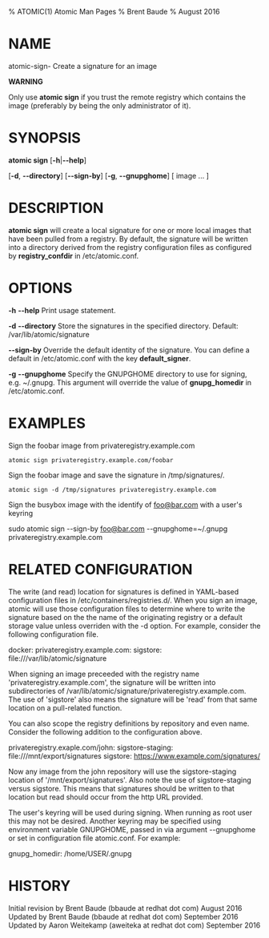 % ATOMIC(1) Atomic Man Pages
% Brent Baude
% August 2016
# NAME
atomic-sign- Create a signature for an image

**WARNING**

Only use **atomic sign** if you trust the remote registry which contains the image
(preferably by being the only administrator of it).


# SYNOPSIS
**atomic sign**
[**-h**|**--help**]

[**-d**, **--directory**]
[**--sign-by**]
[**-g**, **--gnupghome**]
[ image ... ]

# DESCRIPTION
**atomic sign** will create a local signature for one or more local images that have 
been pulled from a registry. By default, the signature will be written into a directory
derived from the registry configuration files as configured by **registry_confdir**
in /etc/atomic.conf.  

# OPTIONS
**-h** **--help**
  Print usage statement.

**-d** **--directory**
  Store the signatures in the specified directory.  Default: /var/lib/atomic/signature

**--sign-by**
  Override the default identity of the signature. You can define a default in /etc/atomic.conf
  with the key **default_signer**.

**-g** **--gnupghome**
  Specify the GNUPGHOME directory to use for signing, e.g. &#126;/.gnupg. This
  argument will override the value of **gnupg_homedir** in /etc/atomic.conf.

# EXAMPLES
Sign the foobar image from privateregistry.example.com

    atomic sign privateregistry.example.com/foobar
    
Sign the foobar image and save the signature in /tmp/signatures/.

    atomic sign -d /tmp/signatures privateregistry.example.com

Sign the busybox image with the identify of foo@bar.com with a user's keyring

   sudo atomic sign --sign-by foo@bar.com --gnupghome=&#126;/.gnupg privateregistry.example.com

# RELATED CONFIGURATION

The write (and read) location for signatures is defined in YAML-based
configuration files in /etc/containers/registries.d/.  When you sign
an image, atomic will use those configuration files to determine
where to write the signature based on the the name of the originating
registry or a default storage value unless overriden with the -d 
option. For example, consider the following configuration file.

docker:
  privateregistry.example.com:
    sigstore: file:///var/lib/atomic/signature

When signing an image preceeded with the registry name 'privateregistry.example.com',
the signature will be written into subdirectories of 
/var/lib/atomic/signature/privateregistry.example.com. The use of 'sigstore' also means
the signature will be 'read' from that same location on a pull-related function.

You can also scope the registry definitions by repository and even name.  Consider the
following addition to the configuration above.

  privateregistry.exaple.com/john:
    sigstore-staging: file:///mnt/export/signatures
    sigstore: https://www.example.com/signatures/

Now any image from the john repository will use the sigstore-staging location of
'/mnt/export/signatures'.  Also note the use of sigstore-staging versus sigstore. This
means that signatures should be written to that location but read should occur from
the http URL provided.

The user's keyring will be used during signing. When running as root user this may
not be desired. Another keyring may be specified using environment variable GNUPGHOME,
passed in via argument --gnupghome or set in configuration file atomic.conf. For example:

gnupg_homedir: /home/USER/.gnupg

# HISTORY
Initial revision by Brent Baude (bbaude at redhat dot com) August 2016
Updated by Brent Baude (bbaude at redhat dot com) September 2016
Updated by Aaron Weitekamp (aweiteka at redhat dot com) September 2016
